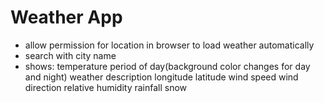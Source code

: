 # Weather App

- allow permission for location in browser to load weather automatically
- search with city name
- shows:
  temperature
  period of day(background color changes for day and night)
  weather description
  longitude
  latitude
  wind speed
  wind direction
  relative humidity
  rainfall
  snow

